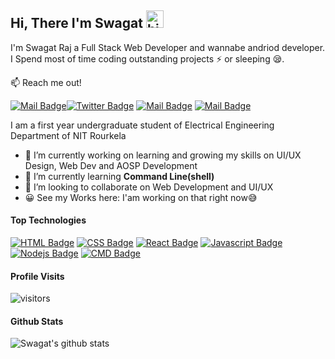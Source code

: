 ## Hi, There I'm Swagat <img src="https://user-images.githubusercontent.com/1303154/88677602-1635ba80-d120-11ea-84d8-d263ba5fc3c0.gif" width="28px" alt="hi">

I'm Swagat Raj a Full Stack Web Developer and wannabe andriod developer. I Spend most of time coding outstanding projects :zap: or sleeping :sleepy:.

:mailbox: Reach me out!

[![Mail Badge](https://img.shields.io/badge/-SwagatRaj-e74c3c?style=flat&labelColor=e74c3c&logo=linkedin&logoColor=white)](https://www.linkedin.com/in/swagat-raj)[![Twitter Badge](https://img.shields.io/badge/-@shanu-1ca0f1?style=flat&labelColor=1ca0f1&logo=twitter&logoColor=white&link=https://twitter.com/Ipenywis)](https://twitter.com/aratakasuga_79) [![Mail Badge](https://img.shields.io/badge/-@_shanu.1000_7-e84393?style=flat&labelColor=e84393&logo=instagram&logoColor=white)](https://instagram.com/_shanu.1000_7) [![Mail Badge](https://img.shields.io/badge/-shanu.r9971-c0392b?style=flat&labelColor=c0392b&logo=gmail&logoColor=white)](mailto:shanu.r9971@gmail.com)

<!-- TODO: Add last video link -->

 I am a first year undergraduate student of Electrical Engineering Department of NIT Rourkela
  
- 🔭 I’m currently working on learning and growing my skills on UI/UX Design, Web Dev and AOSP Development
- 🌱 I’m currently learning **Command Line(shell)**
- 👯 I’m looking to collaborate on Web Development and UI/UX
- 😀 See my Works here: I'am working on that right now😅

#### Top Technologies

<!-- TODO: Make technologies links takes you to repositories -->

[![HTML Badge](https://img.shields.io/badge/-HTML-FFA500?style=for-the-badge&labelColor=black&logo=html&logoColor=F0DB4F)](#) [![CSS Badge](https://img.shields.io/badge/-CSS-add8e6?style=for-the-badge&labelColor=black&logo=html&logoColor=F0DB4F)](#) [![React Badge](https://img.shields.io/badge/-React-61DBFB?style=for-the-badge&labelColor=black&logo=react&logoColor=61DBFB)](#) [![Javascript Badge](https://img.shields.io/badge/-Javascript-F0DB4F?style=for-the-badge&labelColor=black&logo=javascript&logoColor=F0DB4F)](#) [![Nodejs Badge](https://img.shields.io/badge/-Nodejs-3C873A?style=for-the-badge&labelColor=black&logo=node.js&logoColor=3C873A)](#) [![CMD Badge](https://img.shields.io/badge/-CMD-000000?style=for-the-badge&labelColor=black&logo=html&logoColor=F0DB4F)](#)


#### Profile Visits 

![visitors](https://visitor-badge.glitch.me/badge?page_id=ishanu79.shanu79)


#### Github Stats

![Swagat's github stats](https://github-readme-stats.vercel.app/api?username=shanu79&hide=contribs,prs&theme=dracula)



